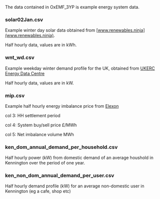 The data contained in OxEMF_3YP is example energy system data.

### solar02Jan.csv
Example winter day solar data obtained from [www.renewables.ninja](www.renewables.ninja).

Half hourly data, values are in kWh.

### wnt_wd.csv
Example weekday winter demand profile for the UK, obtained from [UKERC Energy Data Centre](http://ukerc.rl.ac.uk/cgi-bin/era001.pl?GoButton=EResult&STerm=elexon&SScope=&GoAct=&AFull=5&EWCompID=42&AllFilters=&RandKey=&TotHead=5%20results%20for%20%E2%80%9Celexon%E2%80%9D%20**)

Half hourly data, values are in kW.

### mip.csv
Example half hourly energy imbalance price from [Elexon](www.elexonportal.co.uk)

col 3: HH settlement period

col 4: System buy/sell price £/MWh

col 5: Net imbalance volume MWh

### ken_dom_annual_demand_per_household.csv
Half hourly power (kW) from domestic demand of an average houshold in Kennington over the period of one year.

### ken_non_dom_annual_demand_per_user.csv
Half hourly demand profile (kW) for an average non-domestic user in Kennington (eg a cafe, shop etc)